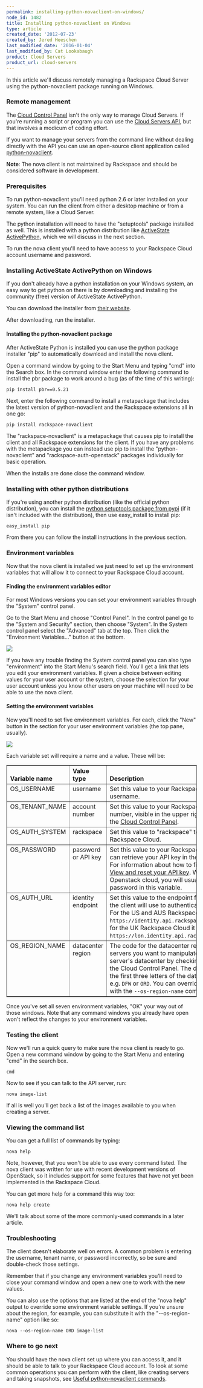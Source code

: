 ```yaml
---
permalink: installing-python-novaclient-on-windows/
node_id: 1482
title: Installing python-novaclient on Windows
type: article
created_date: '2012-07-23'
created_by: Jered Heeschen
last_modified_date: '2016-01-04'
last_modified_by: Cat Lookabaugh
product: Cloud Servers
product_url: cloud-servers
---
```


In this article we'll discuss remotely managing a Rackspace Cloud Server using the python-novaclient package running on Windows.

### Remote management

The [Cloud Control Panel](https://mycloud.rackspace.com) isn't the only way to manage Cloud Servers. If you're running a script or program you can use the [Cloud Servers API](http://developer.rackspace.com/docs/cloud-servers/v2/developer-guide/), but that involves a modicum of coding effort.

If you want to manage your servers from the command line without dealing directly with the API you can use an open-source client application called [python-novaclient](http://pypi.python.org/pypi/python-novaclient/).

**Note**: The nova client is not maintained by Rackspace and should be considered software in development.

### Prerequisites

To run python-novaclient you'll need python 2.6 or later installed on your system.  You can run the client from either a desktop machine or from a remote system, like a Cloud Server.

The python installation will need to have the "setuptools" package installed as well. This is installed with a python distribution like [ActiveState ActivePython](http://www.activestate.com/activepython/downloads), which we will discuss in the next section.

To run the nova client you'll need to have access to your Rackspace Cloud account username and password.

### Installing ActiveState ActivePython on Windows

If you don't already have a python installation on your Windows system, an easy way to get python on there is by downloading and installing the community (free) version of ActiveState ActivePython.

You can download the installer from [their website](http://www.activestate.com/activepython/downloads).

After downloading, run the installer.

#### Installing the python-novaclient package

After ActiveState Python is installed you can use the python package installer "pip" to automatically download and install the nova client.

Open a command window by going to the Start Menu and typing "cmd" into the Search box. In the command window enter the following command to install the pbr package to work around a bug (as of the time of this writing):

    pip install pbr==0.5.21

Next, enter the following command to install a metapackage that includes the latest version of python-novaclient and the Rackspace extensions all in one go:

    pip install rackspace-novaclient

The "rackspace-novaclient" is a metapackage that causes pip to install the client and all Rackspace extensions for the client.  If you have any problems with the metapackage you can instead use pip to install the "python-novaclient" and "rackspace-auth-openstack" packages individually for basic operation.

When the installs are done close the command window.

### Installing with other python distributions

If you're using another python distribution (like the official python distribution), you can install the [python setuptools package from pypi](http://pypi.python.org/pypi/setuptools) (if it isn't included with the distribution), then use easy_install to install pip:

    easy_install pip

From there you can follow the install instructions in the previous section.

### Environment variables

Now that the nova client is installed we just need to set up the environment variables that will allow it to connect to your Rackspace Cloud account.

#### Finding the environment variables editor

For most Windows versions you can set your environment variables through the "System" control panel.

Go to the Start Menu and choose "Control Panel". In the control panel go to the "System and Security" section, then choose "System". In the System control panel select the "Advanced" tab at the top. Then click the "Environment Variables..." button at the bottom.

<img src="{% asset_path cloud-servers/installing-python-novaclient-on-windows/systempanel.png %}" />

If you have any trouble finding the System control panel you can also type "environment" into the Start Menu's search field.  You'll get a link that lets you edit your environment variables.  If given a choice between editing values for your user account or the system, choose the selection for your user account unless you know other users on your machine will need to be able to use the nova client.

#### Setting the environment variables

Now you'll need to set five environment variables. For each, click the "New" button in the section for your user environment variables (the top pane, usually).

<img src="{% asset_path cloud-servers/installing-python-novaclient-on-windows/envvars.png %}" />

Each variable set will require a name and a value.  These will be:

<table cellpadding="4" cellspacing="0" summary="" id="reference_1bw_3xy_cg__properties_1bm_kxy_cg" border="1" class="simpletable properties"><tr class="sthead prophead">
<th valign="bottom" align="left" id="d26e245" class="stentry proptypehd">Variable name</th>
<th valign="bottom" align="left" id="d26e248" class="stentry propvaluehd">Value type</th>
<th valign="bottom" align="left" id="d26e251" class="stentry propdeschd">Description</th>
</tr><tr class="strow property">
<td valign="top" headers="d26e245" class="stentry proptype">OS_USERNAME</td>
<td valign="top" headers="d26e248" class="stentry propvalue">username</td>
<td valign="top" headers="d26e251" class="stentry propdesc">Set this value to your Rackspace Cloud account username.</td>
</tr>
<tr class="strow property">
<td valign="top" headers="d26e245" class="stentry proptype">OS_TENANT_NAME</td>
<td valign="top" headers="d26e248" class="stentry propvalue">account number</td>
<td valign="top" headers="d26e251" class="stentry propdesc">Set this value to your Rackspace Cloud account number, visible in the upper right when logged in to the <a href="https://mycloud.rackspace.com">Cloud Control Panel</a>.</td>
</tr>
<tr class="strow property">
<td valign="top" headers="d26e245" class="stentry proptype">OS_AUTH_SYSTEM</td>
<td valign="top" headers="d26e248" class="stentry propvalue">rackspace</td>
<td valign="top" headers="d26e251" class="stentry propdesc">Set this value to "rackspace" to connect to the Rackspace Cloud.</td>
</tr>
<tr class="strow property">
<td valign="top" headers="d26e245" class="stentry proptype">OS_PASSWORD</td>
<td valign="top" headers="d26e248" class="stentry propvalue">password or API key</td>
<td valign="top" headers="d26e251" class="stentry propdesc">Set this value to your Rackspace Cloud API key. You can retrieve your API key in
          the Cloud Control Panel. For information about how to find your API key, see <a href="/how-to/view-and-reset-your-api-key">View and reset your API key</a>. With a non-Rackspace Openstack cloud, you will usually put the account password in this variable.</td>
</tr>
<tr class="strow property">
<td valign="top" headers="d26e245" class="stentry proptype">OS_AUTH_URL</td>
<td valign="top" headers="d26e248" class="stentry propvalue">identity endpoint</td>
<td valign="top" headers="d26e251" class="stentry propdesc">Set this value to the endpoint for the identity service the client will use to
          authenticate for API operations. For the US and AUS Rackspace Cloud that should be
            <code>https://identity.api.rackspacecloud.com/v2.0/</code>, and for the UK Rackspace
          Cloud it should be <code>https://lon.identity.api.rackspacecloud.com/v2.0/</code>. </td>
</tr>
<tr class="strow property">
<td valign="top" headers="d26e245" class="stentry proptype">OS_REGION_NAME</td>
<td valign="top" headers="d26e248" class="stentry propvalue">datacenter region</td>
<td valign="top" headers="d26e251" class="stentry propdesc">The code for the datacenter region containing the servers you want to manipulate.
          You can check your server's datacenter by checking its details screen in the Cloud Control
          Panel. The datacenter code is just the first three letters of the datacenter's identifier;
          e.g. <code>DFW</code> or <code>ORD</code>. You can override the region setting
          with the <code>--os-region-name</code> command-line option.</td>
</tr>
</table>

Once you've set all seven environment variables, "OK" your way out of those windows.  Note that any command windows you already have open won't reflect the changes to your environment variables.

### Testing the client

Now we'll run a quick query to make sure the nova client is ready to go.  Open a new command window by going to the Start Menu and entering "cmd" in the search box.

    cmd

Now to see if you can talk to the API server, run:

    nova image-list

If all is well you'll get back a list of the images available to you when creating a server.

### Viewing the command list

You can get a full list of commands by typing:

    nova help

Note, however, that you won't be able to use every command listed.  The nova client was written for use with recent development versions of OpenStack, so it includes support for some features that have not yet been implemented in the Rackspace Cloud.

You can get more help for a command this way too:

    nova help create

We'll talk about some of the more commonly-used commands in a later article.

### Troubleshooting

The client doesn't elaborate well on errors.  A common problem is entering the username, tenant name, or password incorrectly, so be sure and double-check those settings.

Remember that if you change any environment variables you'll need to close your command window and open a new one to work with the new values.

You can also use the options that are listed at the end of the "nova help" output to override some environment variable settings.  If you're unsure about the region, for example, you can substitute it with the "--os-region-name" option like so:

    nova --os-region-name ORD image-list

### Where to go next

You should have the nova client set up where you can access it, and it should be able to talk to your Rackspace Cloud account. To look at some common operations you can perform with the client, like creating servers and taking snapshots, see [Useful python-novaclient commands](/how-to/useful-python-novaclient-commands).
